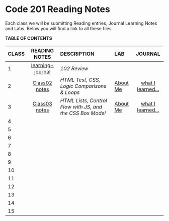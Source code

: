 # Code 201 Reading Notes

Each class we will be submitting Reading entries, Journal Learning Notes and Labs.  Below you will find a link to all these files.   

**TABLE OF CONTENTS**

| CLASS | READING NOTES | DESCRIPTION | LAB | JOURNAL |
| ----- | :-----------: | :---------- | :-- | :-----: |
| 1 | [learning-journal](https://cassandraortiz.github.io/learning-journal/) | *102 Review* | | |
| 2 | [Class02 notes](https://cassandraortiz.github.io/reading-notes/Class02/class-02) | *HTML Test, CSS, Logic Comparisons & Loops* | [About Me](https://cassandraortiz.github.io/aboutMe) | [what I learned...](https://cassandraortiz.github.io/reading-notes/Class02/class-02_journal)
| 3 | [Class03 notes](https://cassandraortiz.github.io/reading-notes/Class03/class03) | *HTML Lists, Control Flow with JS, and the CSS Box Model*|[About Me](https://cassandraortiz.github.io/aboutMe) | [what I learned...](https://cassandraortiz.github.io/reading-notes/Class03/class03_journal)
| 4 | | |
| 5 | | |
| 6 | | |
| 7 | | |
| 8 | | |
| 9 | | |
| 10 | | |
| 11 | | |
| 12 | | |
| 13 | | |
| 14 | | |
| 15 | | |




